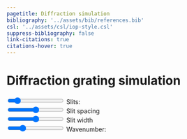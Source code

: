 ```yaml
---
pagetitle: Diffraction simulation
bibliography: '../assets/bib/references.bib'
csl: '../assets/csl/iop-style.csl'
suppress-bibliography: false
link-citations: true
citations-hover: true
---
```


# Diffraction grating simulation

<div class="centered-block">
<div class="controls">
<div>
<input type="range" id="sources_input" min="1" max="16" value="3" step="1" autocomplete="off"/>
<label for="sources_input">Slits: <output id="sources_output"/></label>
</div>
<div>
<input type="range" id="spacing_input" min="0" max="1" value="0.5" step="any" autocomplete="off"/>
<label for="spacing_input">Slit spacing</label>
</div>
<div>
<input type="range" id="slitwidth_input" min="0.05" max="0.95" value="0.5" step="any" autocomplete="off"/>
<label for="slitwidth_input">Slit width</label>
</div>
<div>
<input type="range" id="wavenumber_input" min="1" max="64" value="16" step="any" autocomplete="off"/>
<label for="wavenumber_input">Wavenumber: <output id="wavenumber_output"/></label>
</div>
</div>

<canvas id="canvas" width=1000 height=1200></canvas>
</div>

<script src = "../scripts/webgl.js"></script>
<script>
// Get the webgl rendering context
var gl = canvas.getContext('webgl');


// vertex shader
var vshader = `
attribute vec4 position;
void main() {
    gl_Position = position;
}
`;

// fragment shader
var fshader = `
precision mediump float;

uniform float width;
uniform float height;
#define PI 3.141592653589
float timefreq = 100.0;
uniform float time;

#define RED vec3(162., 30., 37.) / 256.0
#define BLUE vec3(11., 102., 188.) / 256.0
#define WHITE vec3(1.0, 1.0, 1.0)
#define BLACK vec3(0.0, 0.0, 0.0)

#define MIN_DIST 0.0125
#define BLUR_RADIUS 1.05
#define SLIT_HEIGHT 0.02

#define MAX_SLITS 16
float centers[MAX_SLITS];
float grating_y = -0.25;

uniform int num_slits;
uniform float spacing;
uniform float slit_width;
uniform float wavenumber;
float source_distance = 2.0;

vec3 wave_color(float amplitude) {
    vec3 color;
    if (amplitude > 0.0) {
        color = RED;
    } else {
        color = BLUE;
    }
    float s = pow(abs(amplitude), 1.2) * 1.2; // gamma correction and scaling
    s = clamp(s, 0.0, 1.0); // clamp to [0,1]
    color *= s;
    return color;
}

vec3 draw_grate(vec3 base, vec2 pos) {
    float x = pos.x / width;
    float y = pos.y / height;
    float w = 0.5 * slit_width * spacing / float(num_slits - 1); 
    float grating_thickness = 0.01;

    if (y < (grating_y - grating_thickness / 2.0) ||
        y > (grating_y + grating_thickness / 2.0)) {
        return base;
    }

    for (int i = 0; i <= MAX_SLITS; i++) {
        if (i >= num_slits) {break;}
        if (x >= centers[i] - w && x <= centers[i] + w) {
            return base;
        }  
    }
    return WHITE;
}

vec3 draw_base(vec2 pos, vec2 sourcePos) {
    float x = pos.x / width;
    float y = pos.y / height;

    // draw region downstream of grating
    if (y > grating_y) {
        return BLACK;
    }

    float r = distance(pos, sourcePos) / width;
    float wave_amplitude =  sin(2.0*PI * wavenumber * r - time);
    vec3 color = wave_color(wave_amplitude);
    return color;
}

void main () {
    // determine grate centers
    if (num_slits == 1) {
        centers[0] = 0.0;
    } else {
        float increment = spacing / float(num_slits-1);
        for (int i = 0; i < MAX_SLITS; i++) {
            if (i >= num_slits) {break;}
            centers[i] = -0.5 * spacing + float(i)*increment;
        }
    }

    vec2 pos = gl_FragCoord.xy - vec2(width/2.0, height/2.0);
    vec2 sourcePos = vec2(0.0, -source_distance * width);

    vec3 color = draw_grate(draw_base(pos, sourcePos), pos);   
    gl_FragColor = vec4(color, 1.0);
}
`;

// Controls
var time = 0.0;
var dt = 0.1;

// Compile program
var program = compile(gl, vshader, fshader);

// Send canvas size to shader
var width = canvas.width;
var height = canvas.height;
var widthLoc = gl.getUniformLocation(program, 'width');
var heightLoc = gl.getUniformLocation(program, 'height');
var timeLoc = gl.getUniformLocation(program, 'time');
gl.uniform1f(widthLoc, width);
gl.uniform1f(heightLoc, height);

// Set controls
var spacing_input = document.querySelector("#spacing_input");
set_spacing = (val) => {
    gl.uniform1f(gl.getUniformLocation(program, 'spacing'), val);
}
spacing_input.addEventListener("input", (event) => {set_spacing(event.target.value)});

var slitwidth_input = document.querySelector("#slitwidth_input");
set_slitwidth = (val) => {
    gl.uniform1f(gl.getUniformLocation(program, 'slit_width'), val);
}
slitwidth_input.addEventListener("input", (event) => {set_slitwidth(event.target.value)});

var wavenumber_input = document.querySelector("#wavenumber_input");
var wavenumber_output = document.querySelector("#wavenumber_output");
set_wavenumber = (val) => {
    wavenumber_output.textContent = Math.round(10*val)/10;
    gl.uniform1f(gl.getUniformLocation(program, 'wavenumber'), val);
}
wavenumber_input.addEventListener("input", (event) => {set_wavenumber(event.target.value)});

var sources_input = document.querySelector("#sources_input");
var sources_output = document.querySelector("#sources_output");
set_sources = (val) => {
    sources_output.textContent = val;
    gl.uniform1i(gl.getUniformLocation(program, 'num_slits'), val);
}
sources_input.addEventListener("input", (event) => {set_sources(event.target.value)});

// initialize controls
set_spacing(spacing_input.value);
set_slitwidth(slitwidth_input.value);
set_wavenumber(wavenumber_input.value);
set_sources(sources_input.value);

// Define vertices and colors
var verticesColors = new Float32Array([
   //x ,  y,    z,  
    -1.0, -1.0, 0.0, 
    -1.0,  1.0, 0.0, 
     1.0,  1.0, 0.0, 
     1.0, -1.0, 0.0,
]);
  
// Save the number of vertices (3)
var n = 4;

// Get the size of each float in bytes (4)
var fsize = verticesColors.BYTES_PER_ELEMENT;
var stride = 3 * fsize;

// Create a buffer object
createBuffer(gl, verticesColors);

// Bind the attribute position to the 1st, 2nd and 3rd floats in every chunk of 6 floats in the buffer
setAttrib(gl, program, 'position', 3, gl.FLOAT, stride, 0);

const interval = setInterval(() => {
    // Set the clear color
    gl.clearColor(0.0, 0.0, 0.0, 1.0);

    // Clear canvas
    gl.clear(gl.COLOR_BUFFER_BIT);

    // Update time and draw
    time += dt;
    gl.uniform1f(timeLoc, time);
    gl.drawArrays(gl.TRIANGLE_FAN, 0, n);
}, 10);

</script>
